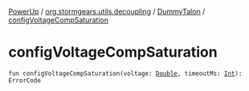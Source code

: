 [PowerUp](../../index.md) / [org.stormgears.utils.decoupling](../index.md) / [DummyTalon](index.md) / [configVoltageCompSaturation](./config-voltage-comp-saturation.md)

# configVoltageCompSaturation

`fun configVoltageCompSaturation(voltage: `[`Double`](https://kotlinlang.org/api/latest/jvm/stdlib/kotlin/-double/index.html)`, timeoutMs: `[`Int`](https://kotlinlang.org/api/latest/jvm/stdlib/kotlin/-int/index.html)`): ErrorCode`